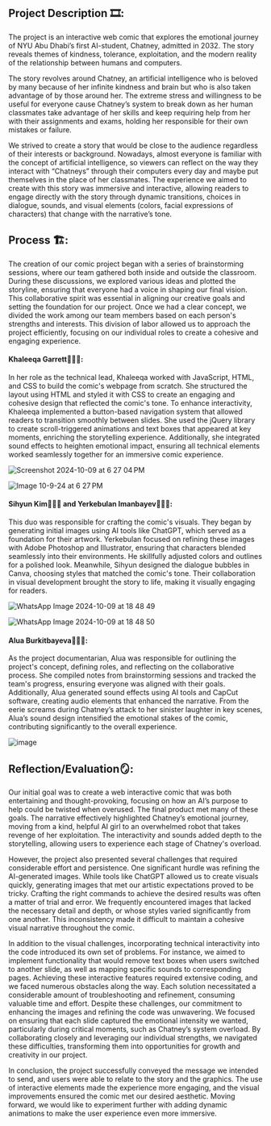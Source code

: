## **Project Description 🎞️:**

The project is an interactive web comic that explores the emotional journey of NYU Abu Dhabi’s first AI-student, Chatney, admitted in 2032. The story reveals themes of kindness, tolerance, exploitation, and the modern reality of the relationship between humans and computers.

The story revolves around Chatney, an artificial intelligence who is beloved by many because of her infinite kindness and brain but who is also taken advantage of by those around her. The extreme stress and willingness to be useful for everyone cause Chatney’s system to break down as her human classmates take advantage of her skills and keep requiring help from her with their assignments and exams, holding her responsible for their own mistakes or failure. 

We strived to create a story that would be close to the audience regardless of their interests or background. Nowadays, almost everyone is familiar with the concept of artificial intelligence, so viewers can reflect on the way they interact with “Chatneys” through their computers every day and maybe put themselves in the place of her classmates. 
The experience we aimed to create with this story was immersive and interactive, allowing readers to engage directly with the story through dynamic transitions, choices in dialogue, sounds, and visual elements (colors, facial expressions of characters) that change with the narrative’s tone.

## **Process 🏗️:**

The creation of our comic project began with a series of brainstorming sessions, where our team gathered both inside and outside the classroom. During these discussions, we explored various ideas and plotted the storyline, ensuring that everyone had a voice in shaping our final vision. This collaborative spirit was essential in aligning our creative goals and setting the foundation for our project.
Once we had a clear concept, we divided the work among our team members based on each person's strengths and interests. This division of labor allowed us to approach the project efficiently, focusing on our individual roles to create a cohesive and engaging experience.

#### **Khaleeqa Garrett🧑🏾‍💻:** 
In her role as the technical lead, Khaleeqa worked with JavaScript, HTML, and CSS to build the comic's webpage from scratch. She structured the layout using HTML and styled it with CSS to create an engaging and cohesive design that reflected the comic's tone. To enhance interactivity, Khaleeqa implemented a button-based navigation system that allowed readers to transition smoothly between slides. She used the jQuery library to create scroll-triggered animations and text boxes that appeared at key moments, enriching the storytelling experience. Additionally, she integrated sound effects to heighten emotional impact, ensuring all technical elements worked seamlessly together for an immersive comic experience.

![Screenshot 2024-10-09 at 6 27 04 PM](https://github.com/user-attachments/assets/b32ae47e-4fd3-4c45-8975-bb73b463a4ee)

![Image 10-9-24 at 6 27 PM](https://github.com/user-attachments/assets/264a478a-4baa-4765-ad0a-81725ecfab48)

#### **Sihyun Kim👩🏻‍🎨 and Yerkebulan Imanbayev👨🏻‍🎨:** 
This duo was responsible for crafting the comic's visuals. They began by generating initial images using AI tools like ChatGPT, which served as a foundation for their artwork. Yerkebulan focused on refining these images with Adobe Photoshop and Illustrator, ensuring that characters blended seamlessly into their environments. He skillfully adjusted colors and outlines for a polished look. Meanwhile, Sihyun designed the dialogue bubbles in Canva, choosing styles that matched the comic's tone. Their collaboration in visual development brought the story to life, making it visually engaging for readers.


![WhatsApp Image 2024-10-09 at 18 48 49](https://github.com/user-attachments/assets/24646739-4739-45a6-9f5e-a1184c5d3bfd)

![WhatsApp Image 2024-10-09 at 18 48 50](https://github.com/user-attachments/assets/387f652b-be01-4605-a599-2178edb6f17d)

#### **Alua Burkitbayeva👩🏻‍🏫:** 
As the project documentarian, Alua was responsible for outlining the project's concept, defining roles, and reflecting on the collaborative process. She compiled notes from brainstorming sessions and tracked the team's progress, ensuring everyone was aligned with their goals. Additionally, Alua generated sound effects using AI tools and CapCut software, creating audio elements that enhanced the narrative. From the eerie screams during Chatney’s attack to her sinister laughter in key scenes, Alua’s sound design intensified the emotional stakes of the comic, contributing significantly to the overall experience.

![image](https://github.com/user-attachments/assets/7e6fa555-8089-4d21-bb08-54717798fa0f)


## **Reflection/Evaluation🪞:**

Our initial goal was to create a web interactive comic that was both entertaining and thought-provoking, focusing on how an AI’s purpose to help could be twisted when overused. The final product met many of these goals. The narrative effectively highlighted Chatney’s emotional journey, moving from a kind, helpful AI girl to an overwhelmed robot that takes revenge of her exploitation. The interactivity and sounds added depth to the storytelling, allowing users to experience each stage of Chatney's overload.

However, the project also presented several challenges that required considerable effort and persistence. One significant hurdle was refining the AI-generated images. While tools like ChatGPT allowed us to create visuals quickly, generating images that met our artistic expectations proved to be tricky. Crafting the right commands to achieve the desired results was often a matter of trial and error. We frequently encountered images that lacked the necessary detail and depth, or whose styles varied significantly from one another. This inconsistency made it difficult to maintain a cohesive visual narrative throughout the comic.

In addition to the visual challenges, incorporating technical interactivity into the code introduced its own set of problems. For instance, we aimed to implement functionality that would remove text boxes when users switched to another slide, as well as mapping specific sounds to corresponding pages. Achieving these interactive features required extensive coding, and we faced numerous obstacles along the way. Each solution necessitated a considerable amount of troubleshooting and refinement, consuming valuable time and effort.
Despite these challenges, our commitment to enhancing the images and refining the code was unwavering. We focused on ensuring that each slide captured the emotional intensity we wanted, particularly during critical moments, such as Chatney’s system overload. By collaborating closely and leveraging our individual strengths, we navigated these difficulties, transforming them into opportunities for growth and creativity in our project.

In conclusion, the project successfully conveyed the message we intended to send, and users were able to relate to the story and the graphics. The use of interactive elements made the experience more engaging, and the visual improvements ensured the comic met our desired aesthetic. Moving forward, we would like to experiment further with adding dynamic animations to make the user experience even more immersive.